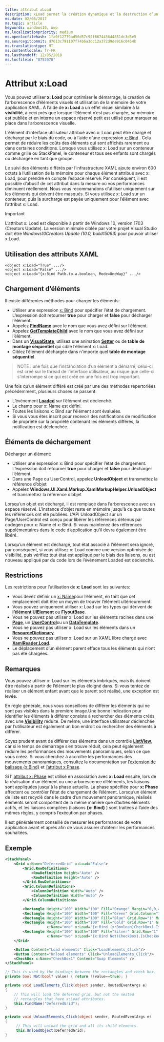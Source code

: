 ```yaml
---
title: attribut xLoad
description: xLoad permet la création dynamique et la destruction d’un élément et ses enfants, réduction de l’utilisation de temps et de mémoire au démarrage.
ms.date: 02/08/2017
ms.topic: article
keywords: windows10, uwp
ms.localizationpriority: medium
ms.openlocfilehash: 1fa0f12779ad56d57c92f667443644851dc3d5e5
ms.sourcegitcommit: d7613c791107f74b6a3dc12a372d9de916c0454b
ms.translationtype: MT
ms.contentlocale: fr-FR
ms.lasthandoff: 12/05/2018
ms.locfileid: "8752078"
---
```

# <a name="xload-attribute"></a>Attribut x:Load

Vous pouvez utiliser **x: Load** pour optimiser le démarrage, la création de l’arborescence d’éléments visuels et utilisation de la mémoire de votre application XAML. À l’aide de **x: Load** a un effet visuel similaire à la **visibilité**, à ceci près que lorsque l’élément n’est pas chargée, sa mémoire est publiée et en interne un espace réservé petit est utilisé pour marquer sa place dans l’arborescence visuelle.

L’élément d’interface utilisateur attribué avec x: Load peut être chargé et déchargé par le biais du code, ou à l’aide d’une expression [x: Bind](x-bind-markup-extension.md) . Cela permet de réduire les coûts des éléments qui sont affichés rarement ou dans certaines conditions. Lorsque vous utilisez x: Load sur un conteneur comme grille ou StackPanel, le conteneur et tous ses enfants sont chargés ou déchargée en tant que groupe.

Le suivi des éléments différés par l’infrastructure XAML ajoute environ 600 octets à l’utilisation de la mémoire pour chaque élément attribué avec x: Load, pour prendre en compte l’espace réservé. Par conséquent, il est possible d’abusif de cet attribut dans la mesure où vos performances diminuent réellement. Nous vous recommandons d’utiliser uniquement sur les éléments qui doivent être masqués. Si vous utilisez x: Load sur un conteneur, puis la surcharge est payée uniquement pour l’élément avec l’attribut x: Load.

> [!IMPORTANT]
> L’attribut x: Load est disponible à partir de Windows 10, version 1703 (Creators Update). La version minimale ciblée par votre projet Visual Studio doit être *Windows10Creators Update (10.0, build15063)* pour pouvoir utiliser x:Load.

## <a name="xaml-attribute-usage"></a>Utilisation des attributs XAML

``` syntax
<object x:Load="True" .../>
<object x:Load="False" .../>
<object x:Load="{x:Bind Path.to.a.boolean, Mode=OneWay}" .../>
```

## <a name="loading-elements"></a>Chargement d’éléments

Il existe différentes méthodes pour charger les éléments:

- Utiliser une expression [x: Bind](x-bind-markup-extension.md) pour spécifier l’état de chargement. L’expression doit retourner **true** pour charger et **false** pour décharger l’élément.
- Appelez [**FindName**](https://msdn.microsoft.com/library/windows/apps/br208715) avec le nom que vous avez défini sur l’élément.
- Appelez [**GetTemplateChild**](https://msdn.microsoft.com/library/windows/apps/br209416) avec le nom que vous avez défini sur l’élément.
- Dans un [**VisualState**](https://msdn.microsoft.com/library/windows/apps/br209007), utilisez une animation [**Setter**](https://msdn.microsoft.com/library/windows/apps/br208817) ou de **table de montage séquentiel** qui cible l’élément x: Load.
- Ciblez l’élément déchargée dans n’importe quel **table de montage séquentiel**.

> NOTE : une fois que l’instanciation d’un élément a démarré, celui-ci est créé sur le thread de l’interface utilisateur, au risque que celle-ci s’interrompe si ce qui est créé en une fois est trop important.

Une fois qu’un élément différé est créé par une des méthodes répertoriées précédemment, plusieurs choses se passent:

- L’événement [**Loaded**](https://msdn.microsoft.com/library/windows/apps/br208723) sur l’élément est déclenché.
- Le champ pour x: Name est défini.
- Toutes les liaisons x: Bind sur l’élément sont évaluées.
- Si vous vous êtes inscrit pour recevoir des notifications de modification de propriété sur la propriété contenant les éléments différés, la notification est déclenchée.

## <a name="unloading-elements"></a>Éléments de déchargement

Décharger un élément:

- Utiliser une expression x: Bind pour spécifier l’état de chargement. L’expression doit retourner **true** pour charger et **false** pour décharger l’élément.
- Dans une Page ou UserControl, appelez **UnloadObject** et transmettez la référence d’objet
- Appelez **Windows.UI.Xaml.Markup.XamlMarkupHelper.UnloadObject** et transmettez la référence d’objet

Lorsqu’un objet est déchargé, il est remplacé dans l’arborescence avec un espace réservé. L’instance d’objet reste en mémoire jusqu'à ce que toutes les références ont été publiées. L’API UnloadObject sur un Page/UserControl est conçu pour libérer les références détenus par codegen pour x: Name et x: Bind. Si vous maintenez des références supplémentaires dans le code d’application qu'il devra également être libéré.

Lorsqu’un élément est déchargé, tout état associé à l’élément sera ignoré, par conséquent, si vous utilisez x: Load comme une version optimisée de visibilité, puis vérifiez tout état est appliqué par le biais des liaisons, ou est nouveau appliqué par du code lors de l’événement Loaded est déclenché.

## <a name="restrictions"></a>Restrictions

Les restrictions pour l’utilisation de **x: Load** sont les suivantes:

- Vous devez définir un [x: Name](x-name-attribute.md)pour l’élément, en tant que cet emplacement doit être un moyen de trouver l’élément ultérieurement.
- Vous pouvez uniquement utiliser x: Load sur les types qui dérivent de [**l’élément UIElement**](https://msdn.microsoft.com/library/windows/apps/br208911) ou [**FlyoutBase**](https://msdn.microsoft.com/library/windows/apps/dn279249).
- Vous ne pouvez pas utiliser x: Load sur les éléments racines dans une [**Page**](https://msdn.microsoft.com/library/windows/apps/windows.ui.xaml.controls.page), un [**UserControl**](https://msdn.microsoft.com/library/windows/apps/windows.ui.xaml.controls.usercontrol)ou un [**DataTemplate**](https://msdn.microsoft.com/library/windows/apps/br242348).
- Vous ne pouvez pas utiliser x: Load sur les éléments dans un [**ResourceDictionary**](https://msdn.microsoft.com/library/windows/apps/br208794).
- Vous ne pouvez pas utiliser x: Load sur un XAML libre chargé avec [**XamlReader.Load**](https://msdn.microsoft.com/library/windows/apps/br228048).
- Le déplacement d’un élément parent efface tous les éléments qui n’ont pas été chargées.

## <a name="remarks"></a>Remarques

Vous pouvez utiliser x: Load sur les éléments imbriqués, mais ils doivent être réalisés à partir de l’élément le plus éloigné dans. Si vous tentez de réaliser un élément enfant avant que le parent soit réalisé, une exception est levée.

En règle générale, nous vous conseillons de différer les éléments qui ne sont pas visibles dans la première image.Une bonne indication pour identifier les éléments à différer consiste à rechercher des éléments créés avec une [**Visibility**](https://msdn.microsoft.com/library/windows/apps/br208992) réduite. De même, une interface utilisateur déclenchée par l’utilisateur est également un bon endroit où rechercher des éléments à différer.

Soyez prudent avant de différer des éléments dans un contrôle [**ListView**](https://msdn.microsoft.com/library/windows/apps/br242878), car si le temps de démarrage s’en trouve réduit, cela peut également réduire les performances des mouvements panoramiques, selon ce que vous créez. Si vous cherchez à accroître les performances des mouvements panoramiques, consultez la documentation sur [l’extension de balisage {x:Bind}](x-bind-markup-extension.md) et [l’attribut x:Phase](x-phase-attribute.md).

Si l' [attribut x: Phase](x-phase-attribute.md) est utilisé en association avec **x: Load** ensuite, lors de la réalisation d’un élément ou une arborescence d’éléments, les liaisons sont appliquées jusqu'à la phase actuelle. La phase spécifiée pour **x: Phase** affectent ou contrôler l’état de chargement de l’élément. Lorsqu’un élément de liste est recyclé dans le cadre d’un mouvement panoramique, réalisés éléments seront comportent de la même manière que d’autres éléments actifs, et les liaisons compilées (liaisons **{x: Bind}** ) sont traitées à l’aide des mêmes règles, y compris l’exécution par phases.

Il est généralement conseillé de mesurer les performances de votre application avant et après afin de vous assurer d’obtenir les performances souhaitées.

## <a name="example"></a>Exemple

```xml
<StackPanel>
    <Grid x:Name="DeferredGrid" x:Load="False">
        <Grid.RowDefinitions>
            <RowDefinition Height="Auto" />
            <RowDefinition Height="Auto" />
        </Grid.RowDefinitions>
        <Grid.ColumnDefinitions>
            <ColumnDefinition Width="Auto" />
            <ColumnDefinition Width="Auto" />
        </Grid.ColumnDefinitions>

        <Rectangle Height="100" Width="100" Fill="Orange" Margin="0,0,4,4"/>
        <Rectangle Height="100" Width="100" Fill="Green" Grid.Column="1" Margin="4,0,0,4"/>
        <Rectangle Height="100" Width="100" Fill="Blue" Grid.Row="1" Margin="0,4,4,0"/>
        <Rectangle Height="100" Width="100" Fill="Gold" Grid.Row="1" Grid.Column="1" Margin="4,4,0,0"
                   x:Name="one" x:Load="{x:Bind (x:Boolean)CheckBox1.IsChecked, Mode=OneWay}"/>
        <Rectangle Height="100" Width="100" Fill="Silver" Grid.Row="1" Grid.Column="1" Margin="4,4,0,0"
                   x:Name="two" x:Load="{x:Bind Not(CheckBox1.IsChecked), Mode=OneWay}"/>
    </Grid>

    <Button Content="Load elements" Click="LoadElements_Click"/>
    <Button Content="Unload elements" Click="UnloadElements_Click"/>
    <CheckBox x:Name="CheckBox1" Content="Swap Elements" />
</StackPanel>
```

```csharp
// This is used by the bindings between the rectangles and check box.
private bool Not(bool? value) { return !(value==true); }

private void LoadElements_Click(object sender, RoutedEventArgs e)
{
    // This will load the deferred grid, but not the nested
    // rectangles that have x:Load attributes.
    this.FindName("DeferredGrid"); 
}

private void UnloadElements_Click(object sender, RoutedEventArgs e)
{
     // This will unload the grid and all its child elements.
     this.UnloadObject(DeferredGrid);
}
```

